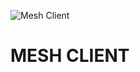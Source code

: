 
![Mesh Client](https://raw.githubusercontent.com/TowerHamletsCCG/MeshClient/main/Resources/MeshBannerNarrow.png)

# MESH CLIENT

